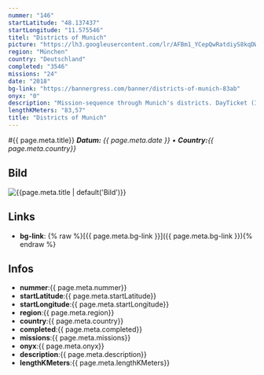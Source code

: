 ```yaml
---
nummer: "146"
startLatitude: "48.137437"
startLongitude: "11.575546"
titel: "Districts of Munich"
picture: "https://lh3.googleusercontent.com/lr/AFBm1_YCepQwRatdiyS8kqDWXCXObqKgaMrBP1nl1dPhXKiYmHia83u98Z5tU8pIusZjuTpGDIsPtsJkQwJar2NeP-peAD4MF46oLyE5iIJOPh0HFR_x5vQLkTm25zdPUwryh5NNhcDvg3Ur92YgmyiTTVz1fO0MxbCHRqDpKUqLNRJemA4goeoDqEgIdoC2rwhUUH8P8SOFSRASbZRfF7UYOwCRd0hEsVyBCV5ZYGqlE9qnbabkTvqyuDRSJ9DFvSj9hHMYLNKqlhFe8Sokoe30ow7UJ9jEgXUYcZQlEVp5J61n466fV3oYXbKPlwNqwJlQJlloLK4LG1BLytbXLmXIMunHfWWhkkqtIB5QaAjzq4TMWLc_aprew5RC-7VIcTeVUoUAXv-mh9ZnKbPKghwlpoaAdWr7JG5PJXtv_5ZqpVpdc5sNgBZb2qjh9Bgf27L-TLSrVXqRRUWee88md0asBk0fiCrCRWVNa8i0iih7xH8HQnIrDWZtbeO2X0rgCBllD-QqIynvBtWdXaqr7CqSiaPfw8q38zE23NsWM31tsMucbBeqmwwK6uxKg61I1HrYCK-LeTymHOKa3FVfwWPX56dZhkrdQzUUpJ5X12OePpLvQ69cod_tvm7BkMSKACCMLvl2CvcmqSqw0_whqi4GaDS2xXXofrn7rokyUlAp7jZdzeVC5hdyzQ3-IOoiwbJ3Tc8hfgHNBXWemPly6rlG-OS0vyp3Vs8Jtf4k_o-0beWPfwH3yx_hkQ_Nu6Tkze11Sh7xQQxbks0qKVhkISTfnC2jUFLHzfEc4izegzkKZzhPLhI8xEd0rq_DHJ8zN15Xxfg43RmgqD38BM5gDMOBGHuuGQ0E1v3fq4OZ"
region: "München"
country: "Deutschland"
completed: "3546"
missions: "24"
date: "2018"
bg-link: "https://bannergress.com/banner/districts-of-munich-83ab"
onyx: "0"
description: "Mission-sequence through Munich's districts. DayTicket (Inneraum) helps ;)"
lengthKMeters: "83,57"
title: "Districts of Munich"
---
```


#{{ page.meta.title}}
_**Datum:** {{ page.meta.date }} • **Country:**{{ page.meta.country}}_

## Bild
![{{page.meta.title | default('Bild')}}]({{page.meta.picture}})

## Links
- **bg-link**: {% raw %}[{{ page.meta.bg-link }}]({{ page.meta.bg-link }}){% endraw %}

## Infos
- **nummer**:{{ page.meta.nummer}}
- **startLatitude**:{{ page.meta.startLatitude}}
- **startLongitude**:{{ page.meta.startLongitude}}
- **region**:{{ page.meta.region}}
- **country**:{{ page.meta.country}}
- **completed**:{{ page.meta.completed}}
- **missions**:{{ page.meta.missions}}
- **onyx**:{{ page.meta.onyx}}
- **description**:{{ page.meta.description}}
- **lengthKMeters**:{{ page.meta.lengthKMeters}}

